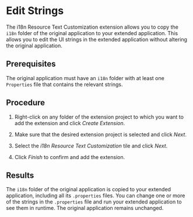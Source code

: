 <!-- loiod90686f9ab524caaaaa4997b29d1e18e -->

# Edit Strings

The i18n Resource Text Customization extension allows you to copy the `i18n` folder of the original application to your extended application. This allows you to edit the UI strings in the extended application without altering the original application.



<a name="loiod90686f9ab524caaaaa4997b29d1e18e__prereq_ssz_qyp_bwb"/>

## Prerequisites

The original application must have an `i18n` folder with at least one `Properties` file that contains the relevant strings.



## Procedure

1.  Right-click on any folder of the extension project to which you want to add the extension and click *Create Extension*.

2.  Make sure that the desired extension project is selected and click *Next*.

3.  Select the *i18n Resource Text Customization* tile and click *Next*.

4.  Click *Finish* to confirm and add the extension.




<a name="loiod90686f9ab524caaaaa4997b29d1e18e__result_mvg_czp_bwb"/>

## Results

The `i18n` folder of the original application is copied to your extended application, including all its `.properties` files. You can change one or more of the strings in the `.properties` file and run your extended application to see them in runtime. The original application remains unchanged.

